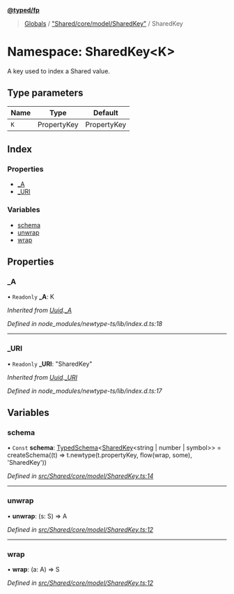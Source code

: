 **[@typed/fp](../README.md)**

> [Globals](../globals.md) / ["Shared/core/model/SharedKey"](_shared_core_model_sharedkey_.md) / SharedKey

# Namespace: SharedKey\<K>

A key used to index a Shared value.

## Type parameters

Name | Type | Default |
------ | ------ | ------ |
`K` | PropertyKey | PropertyKey |

## Index

### Properties

* [\_A](_shared_core_model_sharedkey_.sharedkey.md#_a)
* [\_URI](_shared_core_model_sharedkey_.sharedkey.md#_uri)

### Variables

* [schema](_shared_core_model_sharedkey_.sharedkey.md#schema)
* [unwrap](_shared_core_model_sharedkey_.sharedkey.md#unwrap)
* [wrap](_shared_core_model_sharedkey_.sharedkey.md#wrap)

## Properties

### \_A

• `Readonly` **\_A**: K

*Inherited from [Uuid](_uuid_common_.uuid.md).[_A](_uuid_common_.uuid.md#_a)*

*Defined in node_modules/newtype-ts/lib/index.d.ts:18*

___

### \_URI

• `Readonly` **\_URI**: \"SharedKey\"

*Inherited from [Uuid](_uuid_common_.uuid.md).[_URI](_uuid_common_.uuid.md#_uri)*

*Defined in node_modules/newtype-ts/lib/index.d.ts:17*

## Variables

### schema

• `Const` **schema**: [TypedSchema](../interfaces/_io_typedschema_.typedschema.md)\<[SharedKey](_shared_core_model_sharedkey_.sharedkey.md)\<string \| number \| symbol>> = createSchema((t) => t.newtype(t.propertyKey, flow(wrap, some), 'SharedKey'))

*Defined in [src/Shared/core/model/SharedKey.ts:14](https://github.com/TylorS/typed-fp/blob/6ccb290/src/Shared/core/model/SharedKey.ts#L14)*

___

### unwrap

•  **unwrap**: (s: S) => A

*Defined in [src/Shared/core/model/SharedKey.ts:12](https://github.com/TylorS/typed-fp/blob/6ccb290/src/Shared/core/model/SharedKey.ts#L12)*

___

### wrap

•  **wrap**: (a: A) => S

*Defined in [src/Shared/core/model/SharedKey.ts:12](https://github.com/TylorS/typed-fp/blob/6ccb290/src/Shared/core/model/SharedKey.ts#L12)*
